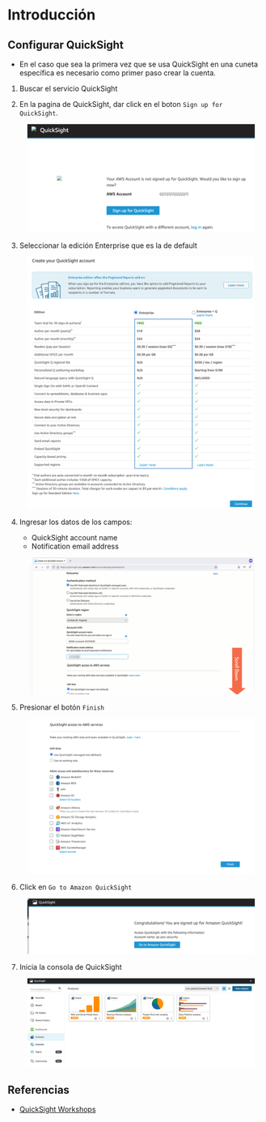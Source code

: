 # Introducción


## Configurar QuickSight
* En el caso que sea la primera vez que se usa QuickSight en una cuneta específica es necesario como primer paso crear la cuenta.
1. Buscar el servicio QuickSight
1. En la pagina de QuickSight, dar click en el boton `Sign up for QuickSight`.
    <p align="center">
        <img src="img/quicksight-quickstart01.png" width="450"/>
    </p>

1. Seleccionar la edición Enterprise que es la de default
    <p align="center">
        <img src="img/quicksight-quickstart02.png" width="450"/>
    </p>

1. Ingresar los datos de los campos:
    - QuickSight account name
    - Notification email address
    <p align="center">
        <img src="img/quicksight-quickstart03.png" width="450"/>
    </p>

1. Presionar el botón `Finish`
    <p align="center">
        <img src="img/quicksight-quickstart04.png" width="450"/>
    </p>

1. Click en `Go to Amazon QuickSight`
    <p align="center">
        <img src="img/quicksight-quickstart05.png" width="450"/>
    </p>

1. Inicia la consola de QuickSight
    <p align="center">
        <img src="img/quicksight-quickstart06.png" width="450"/>
    </p>


## Referencias
- [QuickSight Workshops](https://catalog.workshops.aws/quicksight/en-US)